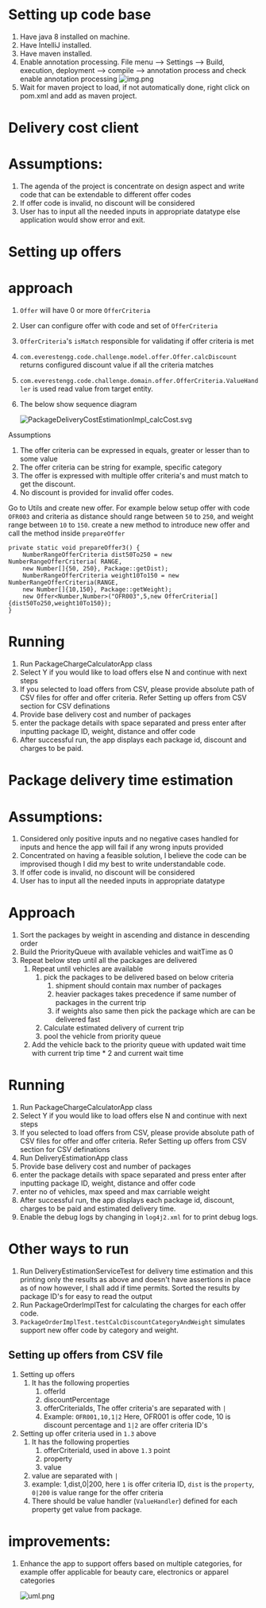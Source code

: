 
# Setting up code base

1. Have java 8 installed on machine.
2. Have IntelliJ installed.
3. Have maven installed.
4. Enable annotation processing. File menu --> Settings --> Build, execution, deployment --> compile --> annotation process and check  enable annotation processing
   ![img.png](img.png)
5. Wait for maven project to load, if not automatically done, right click on pom.xml and add as maven project.

# Delivery cost client
# Assumptions: 

1. The agenda of the project is concentrate on design aspect and write code that can be extendable to different offer codes
2. If offer code is invalid, no discount will be considered
3. User has to input all the needed inputs in appropriate datatype else application would show error and exit.

# Setting up offers

# approach
   1. `Offer` will have 0 or more `OfferCriteria`
   2. User can configure offer with code and set of `OfferCriteria`
   3. `OfferCriteria`'s `isMatch` responsible for validating if offer criteria is met
   4. `com.everestengg.code.challenge.model.offer.Offer.calcDiscount` returns configured discount value if all the criteria matches
   5. `com.everestengg.code.challenge.domain.offer.OfferCriteria.ValueHandler` is used read value from target entity.
   6. The below show sequence diagram
      
      ![PackageDeliveryCostEstimationImpl_calcCost.svg](PackageDeliveryCostEstimationImpl_calcCost.svg)


Assumptions
   1. The offer criteria can be expressed in equals, greater or lesser than to some value
   2. The offer criteria can be string for example, specific category
   3. The offer is expressed with multiple offer criteria's and must match to get the discount.
   4. No discount is provided for invalid offer codes.

Go to Utils and create new offer. For example below setup offer with code `OFR003` and criteria as 
distance should range between `50` to `250`, and weight range between `10` to `150`. create a new method to introduce new offer and call the method inside `prepareOffer`

    private static void prepareOffer3() {
        NumberRangeOfferCriteria dist50To250 = new NumberRangeOfferCriteria( RANGE,
        new Number[]{50, 250}, Package::getDist);
        NumberRangeOfferCriteria weight10To150 = new NumberRangeOfferCriteria(RANGE,
        new Number[]{10,150}, Package::getWeight);
        new Offer<Number,Number>("OFR003",5,new OfferCriteria[]{dist50To250,weight10To150});
    }

# Running
1. Run PackageChargeCalculatorApp class
2. Select Y if you would like to load offers else N and continue with next steps
3. If you selected to load offers from CSV, please provide absolute path of CSV files for offer and offer criteria. Refer Setting up offers from CSV section for CSV definations
4. Provide base delivery cost and number of packages
5. enter the package details with space separated and press enter after inputting package ID, weight, distance and offer code
6. After successful run, the app displays each package id, discount and charges to be paid.

# Package delivery time estimation

# Assumptions:

1. Considered only positive inputs and no negative cases handled for inputs and hence the app will fail if any wrong inputs provided
2. Concentrated on having a feasible solution, I believe the code can be improvised though I did my best to write understandable code.
3. If offer code is invalid, no discount will be considered
4. User has to input all the needed inputs in appropriate datatype

# Approach
1. Sort the packages by weight in ascending and distance in descending order
2. Build the PriorityQueue with available vehicles and waitTime as 0
3. Repeat below step until all the packages are delivered
   1. Repeat until vehicles are available
      1. pick the packages to be delivered based on below criteria
         1. shipment should contain max number of packages
         2. heavier packages takes precedence if same number of packages in the current trip
         3. if weights also same then pick the package which are can be delivered fast
      2. Calculate estimated delivery of current trip
      3. pool the vehicle from priority queue
   2. Add the vehicle back to the priority queue with updated wait time with current trip time * 2 and current wait time 


# Running
1. Run PackageChargeCalculatorApp class
2. Select Y if you would like to load offers else N and continue with next steps
3. If you selected to load offers from CSV, please provide absolute path of CSV files for offer and offer criteria. Refer Setting up offers from CSV section for CSV definations
4. Run DeliveryEstimationApp class
5. Provide base delivery cost and number of packages
6. enter the package details with space separated and press enter after inputting package ID, weight, distance and offer code
7. enter no of vehicles, max speed and max carriable weight
8. After successful run, the app displays each package id, discount, charges to be paid and estimated delivery time.
9. Enable the debug logs by changing in `log4j2.xml` for to print debug logs.


# Other ways to run

1. Run DeliveryEstimationServiceTest for delivery time estimation and this printing only the results as above and doesn't have assertions in place as of now however, I shall add if time permits. Sorted the results by package ID's for easy to read the output
2. Run PackageOrderImplTest for calculating the charges for each offer code.
3. `PackageOrderImplTest.testCalcDiscountCategoryAndWeight` simulates support new offer code by category and weight.


## Setting up offers from CSV file

1. Setting up offers
   1. It has the following properties
      1. offerId
      2. discountPercentage
      3. offerCriteriaIds, The offer criteria's are separated with `|`
      4. Example: `OFR001,10,1|2` Here, OFR001 is offer code, 10 is discount percentage and `1|2` are offer criteria ID's
2. Setting up offer criteria used in `1.3` above
   1. It has the following properties
      1. offerCriteriaId, used in above `1.3` point
      2. property
      3. value
   2. value are separated with `|`
   3. example: 1,dist,0|200, here `1` is offer criteria ID, `dist` is the `property`, `0|200` is value range for the offer criteria
   4. There should be value handler (`ValueHandler`) defined for each property get value from package.
   
# improvements:
1. Enhance the app to support offers based on multiple categories, for example offer applicable for beauty care, electronics or apparel categories


   ![uml.png](uml.png)







